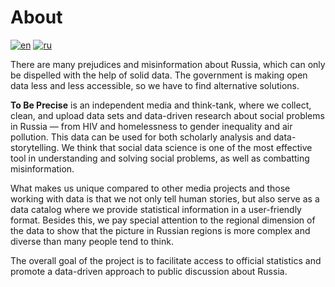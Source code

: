 # About
[![en](https://img.shields.io/badge/lang-en-blue.svg)](https://github.com/tochno-st/.github/edit/main/profile/README.md)
[![ru](https://img.shields.io/badge/lang-ru-green.svg)](https://github.com/tochno-st/.github/edit/main/profile/README.ru.md)

There are many prejudices and misinformation about Russia, which can only be dispelled with the help of solid data. The government is making open data less and less accessible, so we have to find alternative solutions.  

**To Be Precise** is an independent media and think-tank, where we collect, clean, and upload data sets and data-driven research about social problems in Russia — from HIV and homelessness to gender inequality and air pollution. This data can be used for both scholarly analysis and data-storytelling. We think that social data science is one of the most effective tool in understanding and solving social problems, as well as combatting misinformation.

What makes us unique compared to other media projects and those working with data is that we not only tell human stories, but also serve as a data catalog where we  provide statistical information in a user-friendly format. Besides this, we pay special attention to the regional dimension of the data to show that the picture in Russian regions is more complex and diverse than many people tend to think.

The overall goal of the project is to facilitate access to official statistics and promote a data-driven approach to public discussion about Russia.
